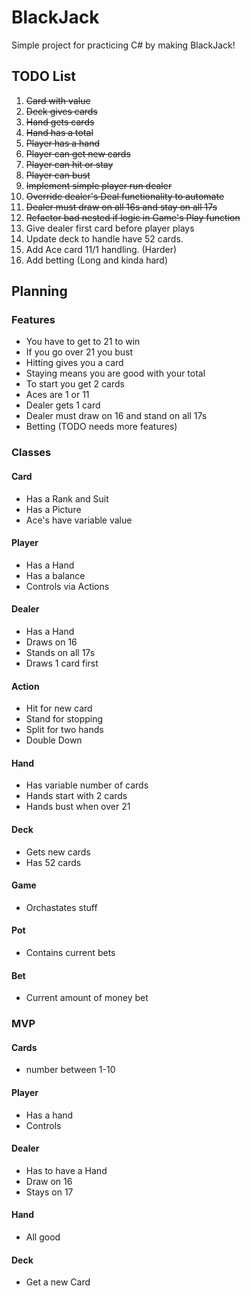 # BlackJack

Simple project for practicing C# by making BlackJack!

## TODO List
 1. ~~Card with value~~
 1. ~~Deck gives cards~~
 1. ~~Hand gets cards~~ 
 1. ~~Hand has a total~~
 1. ~~Player has a hand~~
 1. ~~Player can get new cards~~
 1. ~~Player can hit or stay~~
 1. ~~Player can bust~~
 1. ~~Implement simple player run dealer~~
 1. ~~Override dealer's Deal functionality to automate~~
 1. ~~Dealer must draw on all 16s and stay on all 17s~~
 1. ~~Refactor bad nested if logic in Game's Play function~~
 1. Give dealer first card before player plays
 1. Update deck to handle have 52 cards.
 1. Add Ace card 11/1 handling. (Harder)
 1. Add betting (Long and kinda hard)


## Planning

### Features

 * You have to get to 21 to win
 * If you go over 21 you bust
 * Hitting gives you a card
 * Staying means you are good with your total
 * To start you get 2 cards
 * Aces are 1 or 11
 * Dealer gets 1 card
 * Dealer must draw on 16 and stand on all 17s
 * Betting (TODO needs more features)

### Classes

#### Card
 * Has a Rank and Suit
 * Has a Picture
 * Ace's have variable value

#### Player
 * Has a Hand
 * Has a balance
 * Controls via Actions

#### Dealer
 * Has a Hand
 * Draws on 16
 * Stands on all 17s
 * Draws 1 card first

#### Action
 * Hit for new card
 * Stand for stopping
 * Split for two hands
 * Double Down

#### Hand
 * Has variable number of cards
 * Hands start with 2 cards
 * Hands bust when over 21

#### Deck
 * Gets new cards
 * Has 52 cards

#### Game
 * Orchastates stuff

#### Pot
 * Contains current bets

#### Bet
 * Current amount of money bet


### MVP

#### Cards
 * number between 1-10
 
#### Player
 * Has a hand
 * Controls
 
#### Dealer
 * Has to have a Hand
 * Draw on 16
 * Stays on 17

#### Hand
 * All good
 
#### Deck
 * Get a new Card
 
